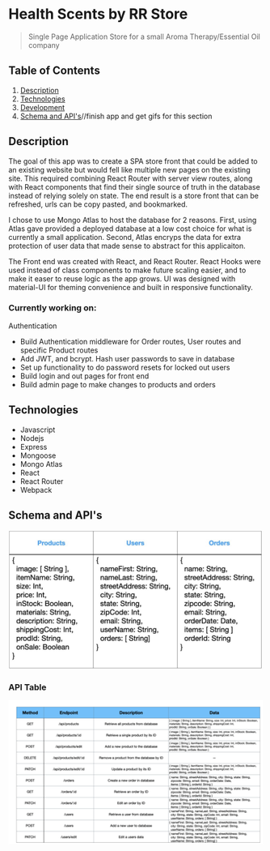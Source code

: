 # Health Scents by RR Store

> Single Page Application Store for a small Aroma Therapy/Essential Oil company

## Table of Contents

1. [Description](#description)
1. [Technologies](#technologies)
1. [Development](#development)
1. [Schema and API's](#schema_and_api's)//finish app and get gifs for this section

## Description

The goal of this app was to create a SPA store front that could be added to an existing website but would fell like multiple new pages on the existing site. This required combining React Router with server view routes, along with React components that find their single source of truth in the database instead of relying solely on state. The end result is a store front that can be refreshed, urls can be copy pasted, and bookmarked.

I chose to use Mongo Atlas to host the database for 2 reasons. First, using Atlas gave provided a deployed database at a low cost choice for what is currently a small application. Second, Atlas encryps the data for extra protection of user data that made sense to abstract for this applicaiton.

The Front end was created with React, and React Router. React Hooks were used instead of class components to make future scaling easier, and to make it easer to reuse logic as the app grows. UI was designed with material-UI for theming convenience and built in responsive functionality.

### Currently working on:

Authentication
* Build Authentication middleware for Order routes, User routes and specific Product routes
* Add JWT, and bcrypt. Hash user passwords to save in database
* Set up functionality to do password resets for locked out users
* Build login and out pages for front end
* Build admin page to make changes to products and orders


## Technologies
* Javascript
* Nodejs
* Express
* Mongoose
* Mongo Atlas
* React
* React Router
* Webpack

## Schema and API's

![Models](./images/hsrrmodels.jpeg)

### API Table

![API's](./images/hsrrapi.jpeg)
